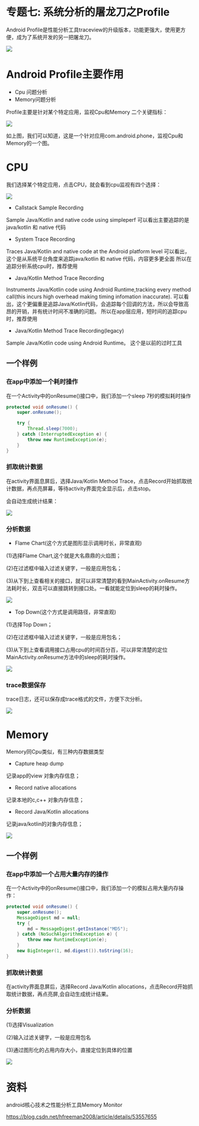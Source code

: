 # 专题七: 系统分析的屠龙刀之Profile

Android Profile是性能分析工具traceview的升级版本，功能更强大，使用更方便，成为了系统开发的另一把屠龙刀。

<img src="..\Images\log_sword.png">

# Android Profile主要作用
- Cpu 问题分析
- Memory问题分析

Profile主要是针对某个特定应用，监视Cpu和Memory 二个关键指标：

<img src="profile_whole.png">

如上图，我们可以知道，这是一个针对应用com.android.phone，监视Cpu和Memory的一个图。


# CPU

我们选择某个特定应用，点击CPU，就会看到cpu监视有四个选择：

<img src="cpu_whole.png">


- Callstack Sample Recording

Sample Java/Kotlin and native code using simpleperf
可以看出主要追踪的是java/kotlin 和 native 代码


- System Trace Recording

Traces Java/Kotlin and native code at the Android platform level
可以看出，这个是从系统平台角度来追踪java/kotlin 和 native 代码，内容更多更全面
所以在追踪分析系统cpu时，推荐使用

- Java/Kotlin Method Trace Recording

Instruments Java/Kotlin code using Android Runtime,tracking every method call(this incurs high overhead making timing infomation inaccurate).
可以看出，这个更偏重是追踪Java/Kotlin代码，会追踪每个回调的方法，所以会导致高昂的开销，并有统计时间不准确的问题。
所以在app层应用，短时间的追踪cpu时，推荐使用

- Java/Kotlin Method Trace Recording(legacy)

Sample Java/Kotlin code using Android Runtime。
这个是以前的过时工具


## 一个样例

### 在app中添加一个耗时操作

在一个Activity中的onResume()接口中，我们添加一个sleep 7秒的模拟耗时操作

```java
protected void onResume() {
    super.onResume();

    try {
        Thread.sleep(7000);
    } catch (InterruptedException e) {
        throw new RuntimeException(e);
    }
}
```
### 抓取统计数据

在activity界面息屏后，选择Java/Kotlin Method Trace，点击Record开始抓取统计数据，再点亮屏幕，等待activity界面完全显示后，点击stop。

会自动生成统计结果：

<img src="result_show.png">


### 分析数据

- Flame Chart(这个方式是图形显示调用时长，非常直观)

(1)选择Flame Chart,这个就是大名鼎鼎的火焰图；

(2)在过滤框中输入过滤关键字，一般是应用包名；

(3)从下到上查看相关的接口，就可以非常清楚的看到MainActivity.onResume方法耗时长，双击可以直接跳转到接口处。一看就能定位到sleep的耗时操作。


<img src="result_analize.png">


- Top Down(这个方式是调用路径，非常直观)

(1)选择Top Down；

(2)在过滤框中输入过滤关键字，一般是应用包名；

(3)从下到上查看调用接口占用cpu的时间百分百，可以非常清楚的定位MainActivity.onResume方法中的sleep的耗时操作。

<img src="result_analize_top_down.png">


### trace数据保存

trace日志，还可以保存成trace格式的文件，方便下次分析。

<img src="save_trace.png">


# Memory

Memory同Cpu类似，有三种内存数据类型

- Capture heap dump

记录app的view 对象内存信息；

- Record native allocations

记录本地的c,c++ 对象内存信息；

- Record Java/Kotlin allocations

记录java/kotlin的对象内存信息；


<img src="memory_type.png">




## 一个样例

### 在app中添加一个占用大量内存的操作

在一个Activity中的onResume()接口中，我们添加一个的模拟占用大量内存操作：

```java
protected void onResume() {
    super.onResume();
    MessageDigest md = null;
    try {
        md = MessageDigest.getInstance("MD5");
    } catch (NoSuchAlgorithmException e) {
        throw new RuntimeException(e);
    }
    new BigInteger(1, md.digest()).toString(16);
}
```


### 抓取统计数据

在activity界面息屏后，选择Record Java/Kotlin allocations，点击Record开始抓取统计数据，再点亮屏,会自动生成统计结果。


### 分析数据

(1)选择Visualization

(2)输入过滤关键字，一般是应用包名

(3)通过图形化的占用内存大小，直接定位到具体的位置

<img src="memory_anal.png">














# 资料
android核心技术之性能分析工具Memory Monitor

https://blog.csdn.net/hfreeman2008/article/details/53557655









